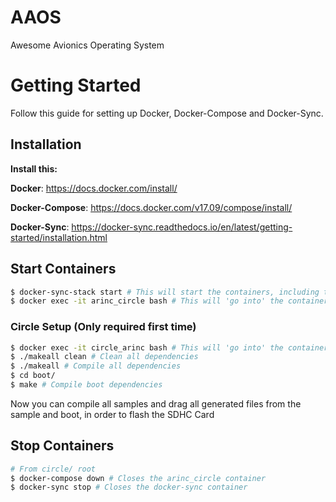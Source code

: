 # AAOS
Awesome Avionics Operating System

# Getting Started
Follow this guide for setting up Docker, Docker-Compose and Docker-Sync.

## Installation
**Install this:**

**Docker**: 
https://docs.docker.com/install/

**Docker-Compose**: 
https://docs.docker.com/v17.09/compose/install/

**Docker-Sync**: 
https://docker-sync.readthedocs.io/en/latest/getting-started/installation.html

## Start Containers
```Bash
$ docker-sync-stack start # This will start the containers, including the sync
$ docker exec -it arinc_circle bash # This will 'go into' the container, allowing you to compile the dependencies + project :)
```

### Circle Setup (Only required first time)
```Bash
$ docker exec -it circle_arinc bash # This will 'go into' the container
$ ./makeall clean # Clean all dependencies
$ ./makeall # Compile all dependencies
$ cd boot/
$ make # Compile boot dependencies
```

Now you can compile all samples and drag all generated files from the sample and boot, in order to flash the SDHC Card

## Stop Containers
```Bash
# From circle/ root
$ docker-compose down # Closes the arinc_circle container
$ docker-sync stop # Closes the docker-sync container
```
